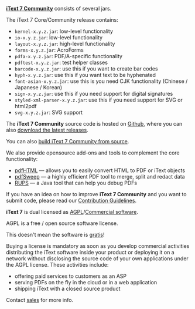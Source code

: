 **[iText 7 Community][itext]** consists of several jars.

The iText 7 Core/Community release contains:

- ```kernel-x.y.z.jar```: low-level functionality
- ```io-x.y.z.jar```:  low-level functionality
- ```layout-x.y.z.jar```: high-level functionality
- ```forms-x.y.z.jar```: AcroForms
- ```pdfa-x.y.z.jar```: PDF/A-specific functionality
- ```pdftest-x.y.z.jar```: test helper classes
- ```barcode-x.y.z.jar```: use this if you want to create bar codes
- ```hyph-x.y.z.jar```: use this if you want text to be hyphenated
- ```font-asian-x.y.z.jar```: use this is you need CJK functionality (Chinese / Japanese / Korean)
- ```sign-x.y.z.jar```: use this if you need support for digital signatures
- ```styled-xml-parser-x.y.z.jar```: use this if you need support for SVG or html2pdf
- ```svg-x.y.z.jar```: SVG support

The **iText 7 Community** source code is hosted on [Github][github], where you can also [download the latest releases][latest].

You can also [build iText 7 Community from source][building].

We also provide opensource add-ons and tools to complement the core functionality:
- [pdfHTML][pdfhtml] — allows you to easily convert HTML to PDF or iText objects
- [pdfSweep][pdfsweep] — a highly efficient PDF tool to merge, split and redact data
- [RUPS][rups] — a Java tool that can help you debug PDFs

If you have an idea on how to improve **iText 7 Community** and you want to submit code,
please read our [Contribution Guidelines][contributing].

**iText 7** is dual licensed as [AGPL][agpl]/[Commercial software][sales].

AGPL is a free / open source software license.

This doesn't mean the software is [gratis][gratis]!

Buying a license is mandatory as soon as you develop commercial activities
distributing the iText software inside your product or deploying it on a network
without disclosing the source code of your own applications under the AGPL license.
These activities include:

- offering paid services to customers as an ASP
- serving PDFs on the fly in the cloud or in a web application
- shipping iText with a closed source product

Contact [sales] for more info.

[agpl]: LICENSE.md
[building]: BUILDING.md
[contributing]: CONTRIBUTING.md
[itext]: https://itextpdf.com/
[github]: https://github.com/itext/itext7
[latest]: https://github.com/itext/itext7/releases/latest
[sales]: https://itextpdf.com/sales
[gratis]: https://en.wikipedia.org/wiki/Gratis_versus_libre
[rups]: https://github.com/itext/rups
[pdfhtml]: https://github.com/itext/i7j-pdfhtml
[pdfsweep]: https://github.com/itext/i7j-pdfsweep
